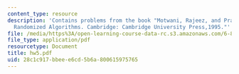 ```yaml
---
content_type: resource
description: 'Contains problems from the book "Motwani, Rajeez, and Prabhakar Raghavan.
  Randomized Algorithms. Cambridge: Cambridge University Press,1995."'
file: /media/https%3A/open-learning-course-data-rc.s3.amazonaws.com/6-856j-randomized-algorithms-fall-2002/28c1c917bbeee6cd5b6a800615975765_hw5.pdf
file_type: application/pdf
resourcetype: Document
title: hw5.pdf
uid: 28c1c917-bbee-e6cd-5b6a-800615975765
---
```

